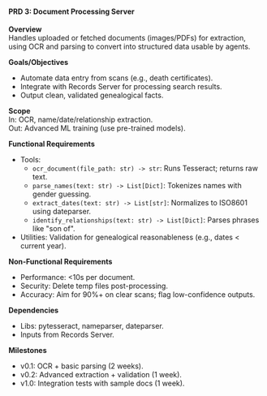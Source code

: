 #### PRD 3: Document Processing Server

**Overview**  
Handles uploaded or fetched documents (images/PDFs) for extraction, using OCR and parsing to convert into structured data usable by agents.

**Goals/Objectives**

- Automate data entry from scans (e.g., death certificates).
- Integrate with Records Server for processing search results.
- Output clean, validated genealogical facts.

**Scope**  
In: OCR, name/date/relationship extraction.  
Out: Advanced ML training (use pre-trained models).

**Functional Requirements**

- Tools:
  - `ocr_document(file_path: str) -> str`: Runs Tesseract; returns raw text.
  - `parse_names(text: str) -> List[Dict]`: Tokenizes names with gender guessing.
  - `extract_dates(text: str) -> List[str]`: Normalizes to ISO8601 using dateparser.
  - `identify_relationships(text: str) -> List[Dict]`: Parses phrases like "son of".
- Utilities: Validation for genealogical reasonableness (e.g., dates < current year).

**Non-Functional Requirements**

- Performance: <10s per document.
- Security: Delete temp files post-processing.
- Accuracy: Aim for 90%+ on clear scans; flag low-confidence outputs.

**Dependencies**

- Libs: pytesseract, nameparser, dateparser.
- Inputs from Records Server.

**Milestones**

- v0.1: OCR + basic parsing (2 weeks).
- v0.2: Advanced extraction + validation (1 week).
- v1.0: Integration tests with sample docs (1 week).
